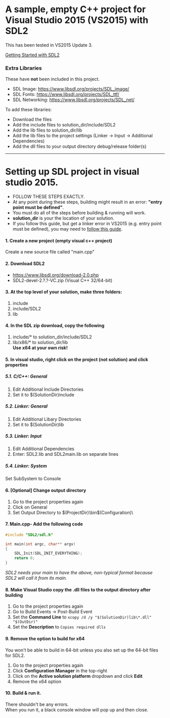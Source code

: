 # A sample, empty C++ project for Visual Studio 2015 (VS2015) with SDL2 #
This has been tested in VS2015 Update 3.

[Getting Started with SDL2](http://headerphile.com/)

### Extra Libraries
These have **not** been included in this project.

* SDL Image: https://www.libsdl.org/projects/SDL_image/
* SDL Fonts: https://www.libsdl.org/projects/SDL_ttf/
* SDL Networking: https://www.libsdl.org/projects/SDL_net/

To add these libraries:
* Download the files
* Add the include files to solution_dir/include/SDL2
* Add the lib files to solution_dir/lib
* Add the lib files to the project settings (Linker -> Input -> Additional Dependencies)
* Add the dll files to your output directory debug/release folder(s)

----

# Setting up SDL project in visual studio 2015. #

* FOLLOW THESE STEPS EXACTLY.<br>
* At any point during these steps, building might result in an error:	**"entry point must be defined"**.<br>
* You must do all of the steps before building &amp; running will work.<br>
* **solution_dir** is your the location of your solution.
* If you follow this guide, but get a linker error in VS2015 (e.g. entry point must be defined), you may need to [follow this guide](http://headerphile.com/sdl2/sdl2-part-0-setting-up-visual-studio-for-sdl2/).


#### 1. Create a new project (empty visual c++ project)
Create a new source file called "main.cpp"

#### 2. Download SDL2
* https://www.libsdl.org/download-2.0.php
* SDL2-devel-2.?.?-VC.zip (Visual C++ 32/64-bit)

#### 3. At the top level of your solution, make three folders:
1. include
2. include/SDL2
3. lib

#### 4. In the SDL zip download, copy the following
1.  include/* to solution_dir/include/SDL2
2.  lib/x86/* to solution_dir/lib<br>
**Use x64 at your own risk!**

#### 5. In visual studio, right click on the project (not solution) and click properties
##### 5.1. C/C++: General
1. Edit Additional Include Directories
2. Set it to $(SolutionDir)include

##### 5.2. Linker: General
1. Edit Additional Libary Directories
2. Set it to $(SolutionDir)lib

##### 5.3. Linker: Input
1. Edit Additional Dependencies
2. Enter: SDL2.lib and SDL2main.lib on separate lines

##### 5.4. Linker: System
Set SubSystem to Console

#### 6. [Optional] Change output directory
1. Go to the project properties again
2. Click on General
3. Set Output Directory to $(ProjectDir)\bin\$(Configuration)\

#### 7. Main.cpp- Add the following code
```c++
#include "SDL2/sdl.h"

int main(int argc, char** argv)
{
	SDL_Init(SDL_INIT_EVERYTHING);
	return 0;
}
```
_SDL2 needs your main to have the above, non-typical format because SDL2 will call it from its main._

#### 8. Make Visual Studio copy the .dll files to the output directory after building
1. Go to the project properties again
2. Go to Build Events -> Post-Build Event
3. Set the **Command Line** to ```xcopy /d /y "$(SolutionDir)lib\*.dll" "$(OutDir)"```
4. Set the **Description** to ```Copies required dlls```

#### 9. Remove the option to build for x64
You won't be able to build in 64-bit unless you also set up the 64-bit files for SDL2.

1. Go to the project properties again
2. Click **Configuration Manager** in the top-right
3. Click on the **Active solution platform** dropdown and click **Edit**
4. Remove the x64 option

#### 10. Build & run it. 
There shouldn't be any errors.<br>
When you run it, a black console window will pop up and then close.
